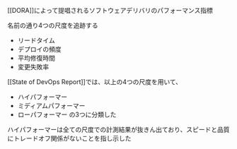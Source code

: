 [[DORA]]によって提唱されるソフトウェアデリバリのパフォーマンス指標

名前の通り4つの尺度を追跡する

- リードタイム
- デプロイの頻度
- 平均修復時間
- 変更失敗率

[[State of DevOps Report]]では、以上の4つの尺度を用いて、
- ハイパフォーマー
- ミディアムパフォーマー
- ローパフォーマー
の3つに分類した

ハイパフォーマーは全ての尺度での計測結果が抜きん出ており、スピードと品質にトレードオフ関係がないことを指し示した
